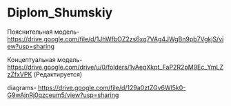 # Diplom_Shumskiy

Пояснительная модель- https://drive.google.com/file/d/1JhWfbOZ2zs6xq7VAg4JWgBn9pb7VgkjS/view?usp=sharing

Концептуальная модель- https://drive.google.com/drive/u/0/folders/1vAeqXkpt_FaP2R2pM9Ec_YmLZzZfxVPK (Редактируется)

diagrams- https://drive.google.com/file/d/129a0ztZGv6Wl5k0-G9wAjnRj0qzceum5/view?usp=sharing







